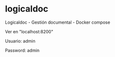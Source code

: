# logicaldoc
Logicaldoc - Gestión documental - Docker compose

Ver en "localhost:8200"

Usuario: admin

Password: admin
